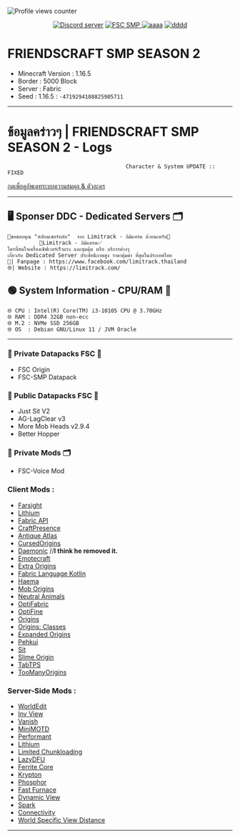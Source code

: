 ![Profile views counter](https://komarev.com/ghpvc/?username=pppekkungz&plastic&color=00E8FF)

<p align="center">
    <a href="https://discord.gg/9HFENuTPnm"><img src="https://img.shields.io/static/v1?style=for-the-badge&message=Discord&color=5865F2&logo=Discord&logoColor=FFFFFF&label=" alt="Discord server"/></a>
    <a href="https://www.youtube.com/hashtag/friendscraftsmp"><img src="https://img.shields.io/static/v1?style=for-the-badge&message=YouTube&color=FF0000&logo=YouTube&logoColor=FFFFFF&label=" alt="FSC SMP" />
    <a href="https://www.youtube.com/watch?v=UsnUbgpanw0"><img src="https://img.shields.io/static/v1?style=for-the-badge&message=Minecraft&color=62B47A&logo=Minecraft&logoColor=FFFFFF&label=" alt="aaaa" /></a>
    <a href="https://www.debian.org/"><img src="https://img.shields.io/static/v1?style=for-the-badge&message=Debian&color=A81D33&logo=Debian&logoColor=FFFFFF&label=" alt="dddd"></a>
  </p>

  
# FRIENDSCRAFT SMP SEASON 2
* Minecraft Version : 1.16.5
* Border : 5000 Block
* Server : Fabric
* Seed : 1.16.5 : `-4719294108825905711`

------------------------------------------------------------------

# ข้อมูลคร่าวๆ | FRIENDSCRAFT SMP SEASON 2 - Logs
                                         Character & System UPDATE :: FIXED
[กดเพื่อดูอัพเดทระบบความสมดุล & ตัวละคร](https://github.com/PPekKunGz/FriendsCraft-SMP-SS2/blob/main/FriendsCraftSMPLog.md)

------------------------------------------------------------------

## 🖥️ Sponser DDC - Dedicated Servers 🗂️
```
📝ขอขอบคุณ "สปอนเซอร์หลัก"  จาก Limitrack - ลิมิแทรค ด้วยนะครับ🧪
          📢Limitrack - ลิมิแทรค✅
ใครที่สนใจเครื่องเซิฟเวอร์เร็วแรง และสุดคุ้ม หรือ บริการต่างๆ
เกี่ยวกับ Dedicated Server ประสิทธิภาพสูง ราคาคุ้มค่า ที่สุดในประเทศไทย
💸| Fanpage : https://www.facebook.com/limitrack.thailand
🌐| Website : https://limitrack.com/
```
## 🟢 System Information - CPU/RAM 🏡
```
🌐 CPU : Intel(R) Core(TM) i3-10105 CPU @ 3.70GHz
🌐 RAM : DDR4 32GB non-ecc
🌐 M.2 : NVMe SSD 256GB
🌐 OS  : Debian GNU/Linux 11 / JVM Oracle
```
------------------------------------------------------------------

### 🔐 Private Datapacks FSC 🔐
   * FSC Origin
   * FSC-SMP Datapack

### 🧪 Public Datapacks FSC 🧪
   * Just Sit V2
   * AG-LagClear v3
   * More Mob Heads v2.9.4
   * Better Hopper

### 🔐 Private Mods 🗂️
   * FSC-Voice Mod

### Client Mods :
- [Farsight](https://www.curseforge.com/minecraft/mc-mods/farsight)
- [Lithium](https://www.curseforge.com/minecraft/mc-mods/lithium)
- [Fabric API](https://www.curseforge.com/minecraft/mc-mods/fabric-api)
- [CraftPresence](https://www.curseforge.com/minecraft/mc-mods/craftpresence)
- [Antique Atlas](https://www.curseforge.com/minecraft/mc-mods/antique-atlas/files)
- [CursedOrigins](https://www.curseforge.com/minecraft/mc-mods/cursedorigins)
- [Daemonic](https://www.curseforge.com/minecraft/mc-mods/daemonic/files?sort=-game-version) //**I think he removed it.**
- [Emotecraft](https://www.curseforge.com/minecraft/mc-mods/emotecraft)
- [Extra Origins](https://www.curseforge.com/minecraft/mc-mods/extra-origins)
- [Fabric Language Kotlin](https://www.curseforge.com/minecraft/mc-mods/fabric-language-kotlin)
- [Haema](https://www.curseforge.com/minecraft/mc-mods/haema)
- [Mob Origins](https://www.curseforge.com/minecraft/mc-mods/mob-origins)
- [Neutral Animals](https://www.curseforge.com/minecraft/mc-mods/neutral-animals)
- [OptiFabric](https://www.curseforge.com/minecraft/mc-mods/optifabric)
- [OptiFine](https://optifine.net/downloads)
- [Origins](https://www.curseforge.com/minecraft/mc-mods/origins)
- [Origins: Classes](https://www.curseforge.com/minecraft/mc-mods/origins-classes)
- [Expanded Origins](https://www.curseforge.com/minecraft/mc-mods/origins-plus)
- [Pehkui](https://www.curseforge.com/minecraft/mc-mods/pehkui)
- [Sit](https://www.curseforge.com/minecraft/mc-mods/sit-fabric)
- [Slime Origin](https://www.curseforge.com/minecraft/mc-mods/slime-origin)
- [TabTPS](https://github.com/jpenilla/TabTPS)
- [TooManyOrigins](https://www.curseforge.com/minecraft/mc-mods/toomanyorigins)

### Server-Side Mods :
- [WorldEdit](https://www.curseforge.com/minecraft/mc-mods/worldedit)
- [Inv View](https://www.curseforge.com/minecraft/mc-mods/inv-view)
- [Vanish](https://www.curseforge.com/minecraft/mc-mods/vanish)
- [MiniMOTD](https://www.curseforge.com/minecraft/mc-mods/minimotd-fabric)
- [Performant](https://www.curseforge.com/minecraft/mc-mods/performant)
- [Lithium](https://www.curseforge.com/minecraft/mc-mods/lithium)
- [Limited Chunkloading](https://www.curseforge.com/minecraft/mc-mods/limited-chunkloading)
- [LazyDFU](https://www.curseforge.com/minecraft/mc-mods/lazydfu)
- [Ferrite Core](https://www.curseforge.com/minecraft/mc-mods/ferritecore-fabric)
- [Krypton](https://www.curseforge.com/minecraft/mc-mods/krypton)
- [Phosphor](https://github.com/CaffeineMC/phosphor-fabric)
- [Fast Furnace](https://www.curseforge.com/minecraft/mc-mods/fast-furnace-for-fabric)
- [Dynamic View](https://www.curseforge.com/minecraft/mc-mods/dynamic-view)
- [Spark](https://www.curseforge.com/minecraft/mc-mods/spark)
- [Connectivity](https://www.curseforge.com/minecraft/mc-mods/connectivity)
- [World Specific View Distance](https://modrinth.com/mod/worldspecificviewdistance)


------------------------------------------------------------------
